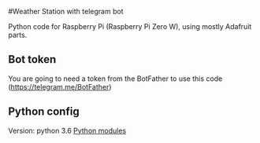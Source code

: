 #Weather Station with telegram bot

Python code for Raspberry Pi (Raspberry Pi Zero W), using mostly Adafruit parts.

## Bot token
You are going to need a token from the BotFather to use this code (https://telegram.me/BotFather)

## Python config

Version: python 3.6
[Python modules](config_files/requirements.txt)


